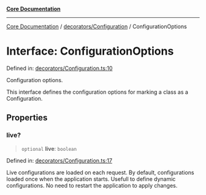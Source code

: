 [**Core Documentation**](../../../README.md)

***

[Core Documentation](../../../README.md) / [decorators/Configuration](../README.md) / ConfigurationOptions

# Interface: ConfigurationOptions

Defined in: [decorators/Configuration.ts:10](https://github.com/stonemjs/core/blob/3581a30de158e951ead319c3cc6abead0be9639f/src/decorators/Configuration.ts#L10)

Configuration options.

This interface defines the configuration options for marking a class as a Configuration.

## Properties

### live?

> `optional` **live**: `boolean`

Defined in: [decorators/Configuration.ts:17](https://github.com/stonemjs/core/blob/3581a30de158e951ead319c3cc6abead0be9639f/src/decorators/Configuration.ts#L17)

Live configurations are loaded on each request.
By default, configurations loaded once when the application starts.
Usefull to define dynamic configurations.
No need to restart the application to apply changes.
